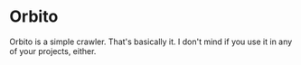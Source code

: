 # Orbito
Orbito is a simple crawler. That's basically it.
I don't mind if you use it in any of your projects, either.
